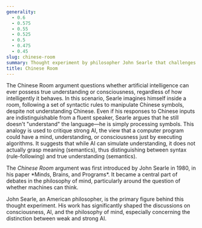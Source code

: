 ```yaml
---
generality:
  - 0.6
  - 0.575
  - 0.55
  - 0.525
  - 0.5
  - 0.475
  - 0.45
slug: chinese-room
summary: Thought experiment by philosopher John Searle that challenges the notion that a computer running a program can truly "understand" language or exhibit consciousness, despite appearing to do so.
title: Chinese Room
---
```


The Chinese Room argument questions whether artificial intelligence can ever possess true understanding or consciousness, regardless of how intelligently it behaves. In this scenario, Searle imagines himself inside a room, following a set of syntactic rules to manipulate Chinese symbols, despite not understanding Chinese. Even if his responses to Chinese inputs are indistinguishable from a fluent speaker, Searle argues that he still doesn't "understand" the language—he is simply processing symbols. This analogy is used to critique strong AI, the view that a computer program could have a mind, understanding, or consciousness just by executing algorithms. It suggests that while AI can simulate understanding, it does not actually grasp meaning (semantics), thus distinguishing between syntax (rule-following) and true understanding (semantics).

The *Chinese Room* argument was first introduced by John Searle in 1980, in his paper \*Minds, Brains, and Programs\*. It became a central part of debates in the philosophy of mind, particularly around the question of whether machines can think.

John Searle, an American philosopher, is the primary figure behind this thought experiment. His work has significantly shaped the discussions on consciousness, AI, and the philosophy of mind, especially concerning the distinction between weak and strong AI.
